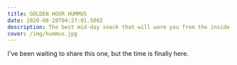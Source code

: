 ```yaml
---
title: GOLDEN HOUR HUMMUS
date: 2020-08-28T04:27:01.500Z
description: The best mid-day snack that will warm you from the inside out!
cover: /img/hummus.jpg
---
```

I've been waiting to share this one, but the time is finally here.